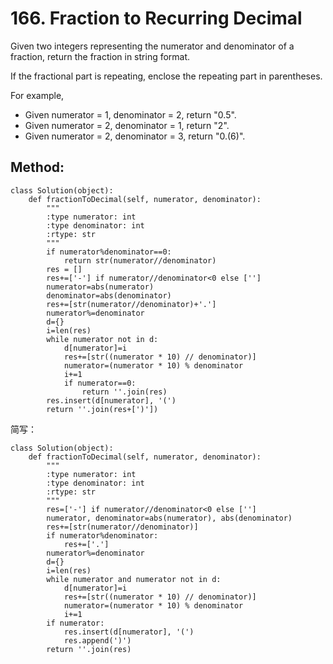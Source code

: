 # 166. Fraction to Recurring Decimal

Given two integers representing the numerator and denominator of a fraction, return the fraction in string format.

If the fractional part is repeating, enclose the repeating part in parentheses.

For example,

- Given numerator = 1, denominator = 2, return "0.5".
- Given numerator = 2, denominator = 1, return "2".
- Given numerator = 2, denominator = 3, return "0.(6)".

## Method:

    class Solution(object):
        def fractionToDecimal(self, numerator, denominator):
            """
            :type numerator: int
            :type denominator: int
            :rtype: str
            """
            if numerator%denominator==0:
                return str(numerator//denominator)
            res = []
            res+=['-'] if numerator//denominator<0 else ['']
            numerator=abs(numerator)
            denominator=abs(denominator)
            res+=[str(numerator//denominator)+'.']
            numerator%=denominator
            d={}
            i=len(res)
            while numerator not in d:
                d[numerator]=i
                res+=[str((numerator * 10) // denominator)]
                numerator=(numerator * 10) % denominator
                i+=1
                if numerator==0:
                    return ''.join(res)
            res.insert(d[numerator], '(')
            return ''.join(res+[')'])
            
简写：

    class Solution(object):
        def fractionToDecimal(self, numerator, denominator):
            """
            :type numerator: int
            :type denominator: int
            :rtype: str
            """
            res=['-'] if numerator//denominator<0 else ['']
            numerator, denominator=abs(numerator), abs(denominator)
            res+=[str(numerator//denominator)]
            if numerator%denominator:
                res+=['.']
            numerator%=denominator
            d={}
            i=len(res)
            while numerator and numerator not in d:
                d[numerator]=i
                res+=[str((numerator * 10) // denominator)]
                numerator=(numerator * 10) % denominator
                i+=1
            if numerator:
                res.insert(d[numerator], '(')
                res.append(')')
            return ''.join(res)